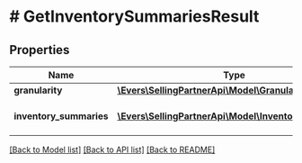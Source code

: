 # # GetInventorySummariesResult

## Properties

Name | Type | Description | Notes
------------ | ------------- | ------------- | -------------
**granularity** | [**\Evers\SellingPartnerApi\Model\Granularity**](Granularity.md) |  |
**inventory_summaries** | [**\Evers\SellingPartnerApi\Model\InventorySummary[]**](InventorySummary.md) | A list of inventory summaries. |

[[Back to Model list]](../../README.md#models) [[Back to API list]](../../README.md#endpoints) [[Back to README]](../../README.md)
